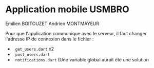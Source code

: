 # Application mobile USMBRO
Emilien BOITOUZET
Andrien MONTMAYEUR

Pour que l'application communique avec le serveur, il faut changer l'adresse IP de connexion dans le fichier :
* <code> get_users.dart</code> x2
* <code> post_users.dart</code>
* <code> notifications.dart</code>
(Une variable global aurait été une solution 
